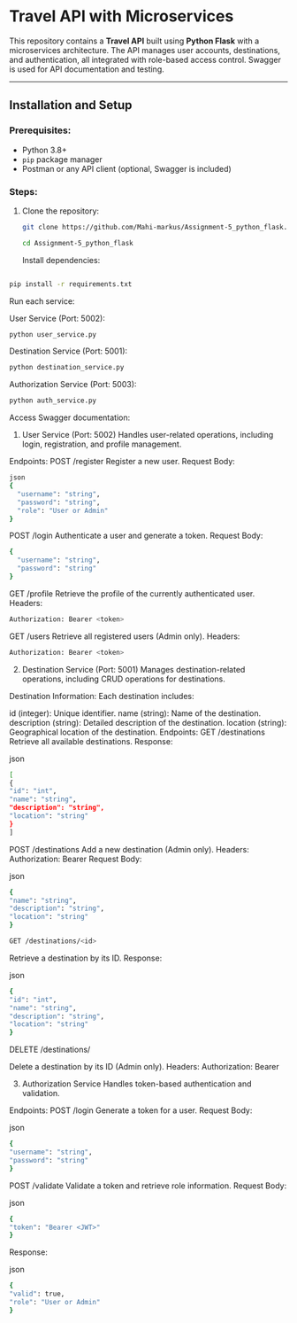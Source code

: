 # Travel API with Microservices

This repository contains a **Travel API** built using **Python Flask** with a microservices architecture. The API manages user accounts, destinations, and authentication, all integrated with role-based access control. Swagger is used for API documentation and testing.

---

## Installation and Setup

### Prerequisites:

- Python 3.8+
- `pip` package manager
- Postman or any API client (optional, Swagger is included)

### Steps:

1. Clone the repository:

   ```bash
   git clone https://github.com/Mahi-markus/Assignment-5_python_flask.git
   ```

   ```bash
   cd Assignment-5_python_flask
   ```

   Install dependencies:

```bash

pip install -r requirements.txt
```

Run each service:

User Service (Port: 5002):

```bash
python user_service.py
```

Destination Service (Port: 5001):

```bash
python destination_service.py
```

Authorization Service (Port: 5003):

```bash
python auth_service.py
```

Access Swagger documentation:

1. User Service (Port: 5002)
   Handles user-related operations, including login, registration, and profile management.

Endpoints:
POST /register
Register a new user.
Request Body:

```bash
json
{
  "username": "string",
  "password": "string",
  "role": "User or Admin"
}
```

POST /login
Authenticate a user and generate a token.
Request Body:

```bash
{
  "username": "string",
  "password": "string"
}
```

GET /profile
Retrieve the profile of the currently authenticated user.
Headers:

```bash
Authorization: Bearer <token>
```

GET /users
Retrieve all registered users (Admin only).
Headers:

```bash
Authorization: Bearer <token>
```

2. Destination Service (Port: 5001)
   Manages destination-related operations, including CRUD operations for destinations.

Destination Information:
Each destination includes:

id (integer): Unique identifier.
name (string): Name of the destination.
description (string): Detailed description of the destination.
location (string): Geographical location of the destination.
Endpoints:
GET /destinations
Retrieve all available destinations.
Response:

json

```bash
[
{
"id": "int",
"name": "string",
"description": "string",
"location": "string"
}
]
```

POST /destinations
Add a new destination (Admin only).
Headers:
Authorization: Bearer <token>
Request Body:

json

```bash
{
"name": "string",
"description": "string",
"location": "string"
}
```

```bash
GET /destinations/<id>
```

Retrieve a destination by its ID.
Response:

json

```bash
{
"id": "int",
"name": "string",
"description": "string",
"location": "string"
}
```

DELETE /destinations/<id>

Delete a destination by its ID (Admin only).
Headers:
Authorization: Bearer <token>

3. Authorization Service
   Handles token-based authentication and validation.

Endpoints:
POST /login
Generate a token for a user.
Request Body:

json

```bash
{
"username": "string",
"password": "string"
}
```

POST /validate
Validate a token and retrieve role information.
Request Body:

json

```bash
{
"token": "Bearer <JWT>"
}
```

Response:

json

```bash
{
"valid": true,
"role": "User or Admin"
}
```
